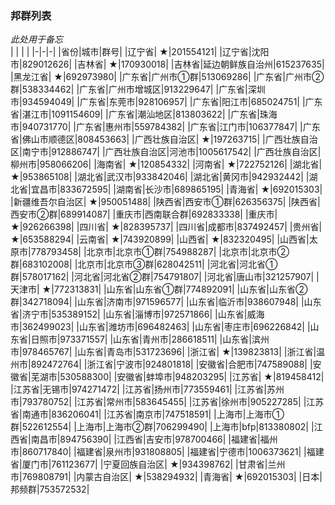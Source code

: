 
### 邦群列表
 *此处用于备忘* </br>
| | | |
|-|-|-|
|省份|城市|群号|
|辽宁省| ★|201554121|
|辽宁省|沈阳市|829012626|
|吉林省| ★|170930018|
|吉林省|延边朝鲜族自治州|615237635|
|黑龙江省| ★|692973980|
|广东省|广州市①群|513069286|
|广东省|广州市②群|538334462|
|广东省|广州市增城区|913229647|
|广东省|深圳市|934594049|
|广东省|东莞市|928106957|
|广东省|阳江市|685024751|
|广东省|湛江市|1091154609|
|广东省|潮汕地区|813803622|
|广东省|珠海市|940731770|
|广东省|惠州市|559784382|
|广东省|江门市|106377847|
|广东省|佛山市顺德区|808453663|
|广西壮族自治区| ★|197263715|
|广西壮族自治区|南宁市|912886747|
|广西壮族自治区|河池市|1005617542|
|广西壮族自治区|柳州市|958066206|
|海南省| ★|120854332|
|河南省| ★|722752126​|
|湖北省| ★|953865108|
|湖北省|武汉市|933842046|
|湖北省|黄冈市|942932442|
|湖北省|宜昌市|833672595|
|湖南省|长沙市|689865195|
|青海省| ★|692015303|
|新疆维吾尔自治区| ★|950051488|
|陕西省|西安市①群|626356375|
|陕西省|西安市②群|689914087|
|重庆市|西南联合群|692833338|
|重庆市| ★|926266398|
|四川省| ★|828395737|
|四川省|成都市|837492457|
|贵州省| ★|653588294|
|云南省| ★|743920899|
|山西省| ★|832320495|
|山西省|太原市|778793458|
|北京市|北京市①群|754988287|
|北京市|北京市②群|683102008|
|北京市|北京市③群|628042511|
|河北省|河北省①群|578017162|
|河北省|河北省②群|754791807|
|河北省|唐山市|321257907|
|天津市| ★|772313831|
|山东省|山东省①群|774892091|
|山东省|山东省②群|342718094​|
|山东省|济南市|971596577|
|山东省|临沂市|938607948|
|山东省|济宁市|535389152|
|山东省|淄博市|972571866|
|山东省|威海市|362499023|
|山东省|潍坊市|696482463|
|山东省|枣庄市|696226842|
|山东省|日照市|973371557|
|山东省|青州市|286618511|
|山东省|滨州市|978465767|
|山东省|青岛市|531723696|
|浙江省| ★|139823813|
|浙江省|温州市|892472764|
|浙江省|宁波市|924801818|
|安徽省|合肥市|747589088|
|安徽省|芜湖市|530588300|
|安徽省|蚌埠市|948203295|
|江苏省| ★|819458412|
|江苏省|无锡市|974271472|
|江苏省|扬州市|773559461|
|江苏省|苏州市|793780752|
|江苏省|常州市|583645455|
|江苏省|徐州市|905227285|
|江苏省|南通市|836206041|
|江苏省|南京市|747518591|
|上海市|上海市①群|522612554|
|上海市|上海市②群|706299490|
|上海市|bfp|813380802|
|江西省|南昌市|894756390|
|江西省|吉安市|978700466|
|福建省|福州市|860717840|
|福建省|泉州市|931808805|
|福建省|宁德市|1006373621|
|福建省|厦门市|761123677|
|宁夏回族自治区| ★|934398762|
|甘肃省|兰州市|769808791|
|内蒙古自治区| ★|538294932|
|青海省| ★|692015303|
|日本|邦频群|753572532|
